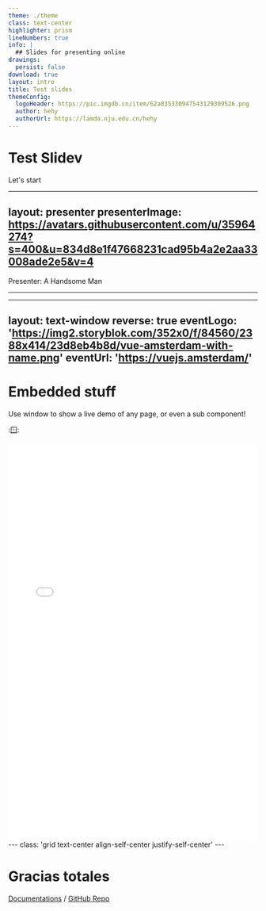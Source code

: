 ```yaml
---
theme: ./theme
class: text-center
highlighter: prism
lineNumbers: true
info: |
  ## Slides for presenting online
drawings:
  persist: false
download: true
layout: intro
title: Test slides
themeConfig:
  logoHeader: https://pic.imgdb.cn/item/62a835330947543129309526.png
  author: hehy
  authorUrl: https://lamda.nju.edu.cn/hehy
---
```


# Test Slidev


<div>
  <span @click="$slidev.nav.next" class="px-2 py-1 rounded cursor-pointer" hover="bg-white bg-opacity-10">
    Let's start <carbon:arrow-right class="inline"/>
  </span>
</div>


---
layout: presenter
presenterImage:
  https://avatars.githubusercontent.com/u/35964274?s=400&u=834d8e1f47668231cad95b4a2e2aa33008ade2e5&v=4
---

Presenter: A Handsome Man


---

---
layout: text-window
reverse: true
eventLogo: 'https://img2.storyblok.com/352x0/f/84560/2388x414/23d8eb4b8d/vue-amsterdam-with-name.png'
eventUrl: 'https://vuejs.amsterdam/'
---

# Embedded stuff

Use window to show a live demo of any page, or even a sub component!

::window::

<div class="overflow-hidden relative w-full aspect-16-9">
<iframe height="800" style="width: 100%;" scrolling="no" title="Text Clock" src="www.nju.edu.cn" frameborder="no" loading="lazy" allowtransparency="true" allowfullscreen="true">
</iframe>
</div>
---
class: 'grid text-center align-self-center justify-self-center'
---

# Gracias totales

[Documentations](https://sli.dev) / [GitHub Repo](https://github.com/slidevjs/slidev)

